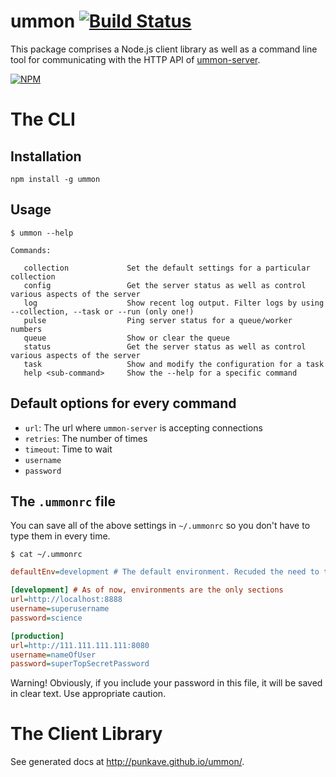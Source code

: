 # ummon [![Build Status](https://secure.travis-ci.org/punkave/ummon.png?branch=master)](http://travis-ci.org/punkave/ummon)

This package comprises a Node.js client library as well as a command line tool for communicating with the HTTP API of [ummon-server](https://github.com/punkave/ummon-server).

[![NPM](https://nodei.co/npm/ummon.png)](https://nodei.co/npm/ummon/)

# The CLI

## Installation

```
npm install -g ummon
```

## Usage

```
$ ummon --help

Commands:

   collection             Set the default settings for a particular collection
   config                 Get the server status as well as control various aspects of the server
   log                    Show recent log output. Filter logs by using --collection, --task or --run (only one!)
   pulse                  Ping server status for a queue/worker numbers
   queue                  Show or clear the queue
   status                 Get the server status as well as control various aspects of the server
   task                   Show and modify the configuration for a task
   help <sub-command>     Show the --help for a specific command

```

## Default options for every command

* `url`: The url where `ummon-server` is accepting connections
* `retries`: The number of times
* `timeout`: Time to wait
* `username`
* `password`

## The `.ummonrc` file

You can save all of the above settings in `~/.ummonrc` so you don't have to type them in every time.

`$ cat ~/.ummonrc`
```ini
defaultEnv=development # The default environment. Recuded the need to type --env development

[development] # As of now, environments are the only sections
url=http://localhost:8888
username=superusername
password=science

[production]
url=http://111.111.111.111:8080
username=nameOfUser
password=superTopSecretPassword
```

Warning! Obviously, if you include your password in this file, it will be saved in clear text. Use appropriate caution.

# The Client Library

See generated docs at http://punkave.github.io/ummon/.
